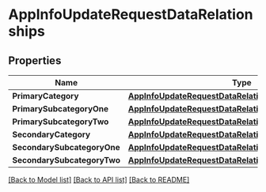 # AppInfoUpdateRequestDataRelationships

## Properties

Name | Type | Description | Notes
------------ | ------------- | ------------- | -------------
**PrimaryCategory** | [**AppInfoUpdateRequestDataRelationshipsPrimaryCategory**](AppInfoUpdateRequest_data_relationships_primaryCategory.md) |  | [optional] 
**PrimarySubcategoryOne** | [**AppInfoUpdateRequestDataRelationshipsPrimaryCategory**](AppInfoUpdateRequest_data_relationships_primaryCategory.md) |  | [optional] 
**PrimarySubcategoryTwo** | [**AppInfoUpdateRequestDataRelationshipsPrimaryCategory**](AppInfoUpdateRequest_data_relationships_primaryCategory.md) |  | [optional] 
**SecondaryCategory** | [**AppInfoUpdateRequestDataRelationshipsPrimaryCategory**](AppInfoUpdateRequest_data_relationships_primaryCategory.md) |  | [optional] 
**SecondarySubcategoryOne** | [**AppInfoUpdateRequestDataRelationshipsPrimaryCategory**](AppInfoUpdateRequest_data_relationships_primaryCategory.md) |  | [optional] 
**SecondarySubcategoryTwo** | [**AppInfoUpdateRequestDataRelationshipsPrimaryCategory**](AppInfoUpdateRequest_data_relationships_primaryCategory.md) |  | [optional] 

[[Back to Model list]](../README.md#documentation-for-models) [[Back to API list]](../README.md#documentation-for-api-endpoints) [[Back to README]](../README.md)


